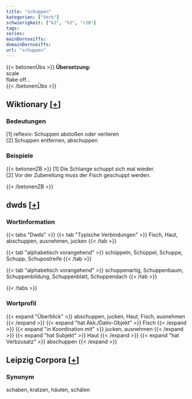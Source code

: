 ```yaml
---
title: "schuppen"
kategorien: ["Verb"]
schwierigkeit: ["k2", "h2", "r20"]
tags:
series:
mainDornseiffs:
domainDornseiffs:
url: "schuppen"
---
```


{{< betonenÜbs >}}
**Übersetzung:**  
scale  
flake off...  
{{< /betonenÜbs >}}

## Wiktionary [[+](https://de.wiktionary.org/wiki/schuppen)]

### Bedeutungen
[1] reflexiv: Schuppen abstoßen oder verlieren  
[2] Schuppen entfernen, abschuppen  

### Beispiele
{{< betonenZB >}}
[1] Die Schlange schuppt sich mal wieder.  
[2] Vor der Zubereitung muss der Fisch geschuppt werden.  

{{< /betonenZB >}}


## dwds [[+](https://www.dwds.de/wb/schuppen)]

### Wortinformation
{{< tabs "Dwds" >}}
{{< tab "Typische Verbindungen" >}}
Fisch, Haut, abschuppen, ausnehmen, jucken
{{< /tab >}}

{{< tab "alphabetisch vorangehend" >}}
schüppeln, Schüppel, Schuppe, Schupp, Schupostreife
{{< /tab >}}

{{< tab "alphabetisch vorangehend" >}}
schuppenartig, Schuppenbaum, Schuppenbildung, Schuppenblatt, Schuppendach
{{< /tab >}}

{{< /tabs >}}

### Wortprofil
{{< expand "Überblick" >}} abschuppen, jucken, Haut, Fisch, ausnehmen {{< /expand >}}
{{< expand "hat Akk./Dativ-Objekt" >}} Fisch {{< /expand >}}
{{< expand "in Koordination mit" >}} jucken, ausnehmen {{< /expand >}}
{{< expand "hat Subjekt" >}} Haut {{< /expand >}}
{{< expand "hat Verbzusatz" >}} abschuppen {{< /expand >}}

## Leipzig Corpora [[+](https://corpora.uni-leipzig.de/en/res?word=schuppen&corpusId=deu_newscrawl-public_2018)]


### Synonym
schaben, kratzen, häuten, schälen

